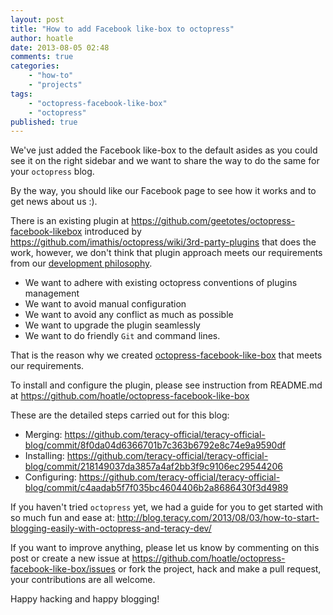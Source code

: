 ```yaml
---
layout: post
title: "How to add Facebook like-box to octopress"
author: hoatle
date: 2013-08-05 02:48
comments: true
categories:
    - "how-to"
    - "projects"
tags:
    - "octopress-facebook-like-box"
    - "octopress"
published: true
---
```


We've just added the Facebook like-box to the default asides as you could see it on the right
sidebar and we want to share the way to do the same for your `octopress` blog.

By the way, you should like our Facebook page to see how it works and to get news about us :).

There is an existing plugin at https://github.com/geetotes/octopress-facebook-likebox introduced by
https://github.com/imathis/octopress/wiki/3rd-party-plugins that does the work, however, we don't
think that plugin approach meets our requirements from our [development philosophy][].

<!-- more -->

- We want to adhere with existing octopress conventions of plugins management
- We want to avoid manual configuration
- We want to avoid any conflict as much as possible
- We want to upgrade the plugin seamlessly
- We want to do friendly `Git` and command lines.

That is the reason why we created [octopress-facebook-like-box] that meets our requirements.

To install and configure the plugin, please see instruction from README.md at
https://github.com/hoatle/octopress-facebook-like-box

These are the detailed steps carried out for this blog:

- Merging: https://github.com/teracy-official/teracy-official-blog/commit/8f0da04d6366701b7c363b6792e8c74e9a9590df
- Installing: https://github.com/teracy-official/teracy-official-blog/commit/218149037da3857a4af2bb3f9c9106ec29544206
- Configuring: https://github.com/teracy-official/teracy-official-blog/commit/c4aadab5f7f035bc4604406b2a8686430f3d4989

If you haven't tried `octopress` yet, we had a guide for you to get started with so much fun and ease
at: http://blog.teracy.com/2013/08/03/how-to-start-blogging-easily-with-octopress-and-teracy-dev/

If you want to improve anything, please let us know by commenting on this post or create a new issue
at https://github.com/hoatle/octopress-facebook-like-box/issues or fork the project, hack and make a
pull request, your contributions are all welcome.

Happy hacking and happy blogging!

[development philosophy]: http://dev.teracy.org/docs/intro.html#join-and-work-with-us
[octopress-facebook-like-box]: https://github.com/hoatle/octopress-facebook-like-box
